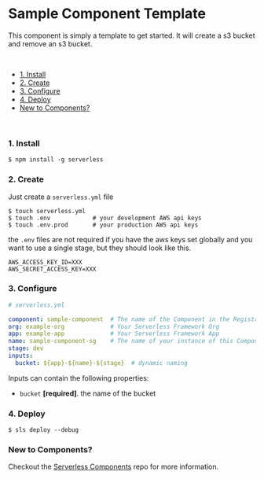 # Sample Component Template

This component is simply a template to get started. It will create a s3 bucket and remove an s3 bucket.

&nbsp;

- [1. Install](#1-install)
- [2. Create](#2-create)
- [3. Configure](#3-configure)
- [4. Deploy](#4-deploy)
- [New to Components?](#new-to-components)

&nbsp;

### 1. Install

```console
$ npm install -g serverless
```

### 2. Create

Just create a `serverless.yml` file

```shell
$ touch serverless.yml
$ touch .env            # your development AWS api keys
$ touch .env.prod       # your production AWS api keys
```

the `.env` files are not required if you have the aws keys set globally and you want to use a single stage, but they should look like this.

```
AWS_ACCESS_KEY_ID=XXX
AWS_SECRET_ACCESS_KEY=XXX
```

### 3. Configure

```yml
# serverless.yml

component: sample-component  # The name of the Component in the Registry
org: example-org             # Your Serverless Framework Org
app: example-app             # Your Serverless Framework App
name: sample-component-sg    # The name of your instance of this Component
stage: dev
inputs:
  bucket: ${app}-${name}-${stage}  # dynamic naming
```

Inputs can contain the following properties:

- `bucket` **[required]**. the name of the bucket

### 4. Deploy

```console
$ sls deploy --debug
```

### New to Components?

Checkout the [Serverless Components](https://github.com/serverless/components) repo for more information.
